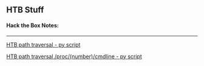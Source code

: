 ## HTB Stuff

#### Hack the Box Notes:

_______________________________________________________________

[HTB path traversal - py script](https://wanatry.github.io/HTB/HTB_path-traversal.html)

[HTB path traversal /proc/(number)/cmdline - py script](https://wanatry.github.io/HTB/HTB_proc-cmdline.html)
